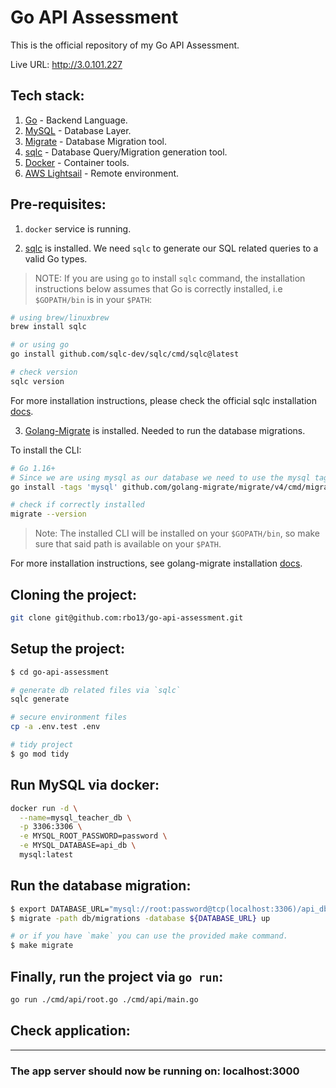 # Go API Assessment

This is the official repository of my Go API Assessment.

Live URL: http://3.0.101.227

## Tech stack:

1.  [Go](https://go.dev) - Backend Language.
2.  [MySQL](https://www.mysql.com) - Database Layer.
3.  [Migrate](https://github.com/golang-migrate/migrate) - Database Migration tool.
4.  [sqlc](https://sqlc.dev) - Database Query/Migration generation tool.
5.  [Docker](https://www.docker.com) - Container tools.
6.  [AWS Lightsail](https://aws.amazon.com/lightsail) - Remote environment.

## Pre-requisites:

1.  `docker` service is running.

2.  [sqlc](https://sqlc.dev) is installed. We need `sqlc` to generate our SQL related queries to a valid Go types.

> NOTE: If you are using `go` to install `sqlc` command, the installation instructions below assumes that Go is correctly installed, i.e `$GOPATH/bin` is in your `$PATH`:

```bash
# using brew/linuxbrew
brew install sqlc

# or using go
go install github.com/sqlc-dev/sqlc/cmd/sqlc@latest

# check version
sqlc version
```

For more installation instructions, please check the official sqlc installation [docs](https://docs.sqlc.dev/en/stable/overview/install.html).

3.  [Golang-Migrate](https://github.com/golang-migrate/migrate) is installed. Needed to run the database migrations.

To install the CLI:

```bash
# Go 1.16+
# Since we are using mysql as our database we need to use the mysql tag.
go install -tags 'mysql' github.com/golang-migrate/migrate/v4/cmd/migrate@latest

# check if correctly installed
migrate --version
```

> Note: The installed CLI will be installed on your `$GOPATH/bin`, so make sure that said path is available on your `$PATH`.

For more installation instructions, see golang-migrate installation [docs](https://github.com/golang-migrate/migrate/tree/master/cmd/migrate).

## Cloning the project:

```bash
git clone git@github.com:rbo13/go-api-assessment.git
```

## Setup the project:

```bash
$ cd go-api-assessment

# generate db related files via `sqlc`
sqlc generate

# secure environment files
cp -a .env.test .env

# tidy project
$ go mod tidy
```

## Run MySQL via docker:

```bash
docker run -d \
  --name=mysql_teacher_db \
  -p 3306:3306 \
  -e MYSQL_ROOT_PASSWORD=password \
  -e MYSQL_DATABASE=api_db \
  mysql:latest
```

## Run the database migration:

```bash
$ export DATABASE_URL="mysql://root:password@tcp(localhost:3306)/api_db?parseTime=true&loc=Local"
$ migrate -path db/migrations -database ${DATABASE_URL} up

# or if you have `make` you can use the provided make command.
$ make migrate
```

## Finally, run the project via `go run`:

```bash
go run ./cmd/api/root.go ./cmd/api/main.go
```

## Check application:

---

### The app server should now be running on: localhost:3000